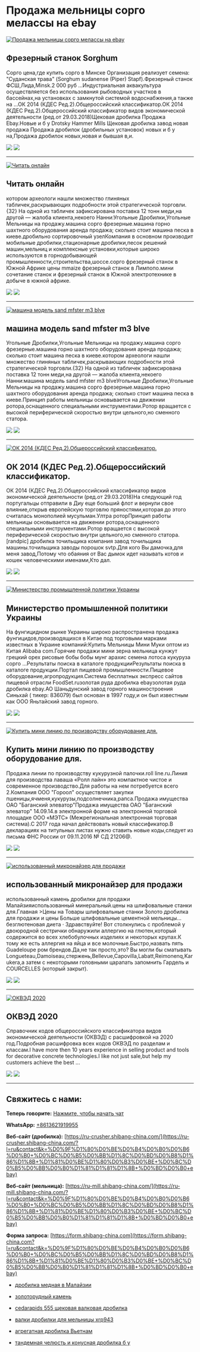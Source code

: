 # Продажа мельницы сорго мелассы на ebay

<a href="https://swt.shibang-china.com/?l=ru&img&k=%D0%9F%D1%80%D0%BE%D0%B4%D0%B0%D0%B6%D0%B0+%D0%BC%D0%B5%D0%BB%D1%8C%D0%BD%D0%B8%D1%86%D1%8B+%D1%81%D0%BE%D1%80%D0%B3%D0%BE+%D0%BC%D0%B5%D0%BB%D0%B0%D1%81%D1%81%D1%8B+%D0%BD%D0%B0+ebay" target="_blank">![Продажа мельницы сорго мелассы на ebay](http://static.shibang-china.com/all-800x300/1233.jpg)</a>

## Фрезерный станок Sorghum
Сорго цена,где купить сорго в Минске Организация реализует семена: &quot;Суданская трава&quot; (Sorghum sudanense (Piper) Stapf).Фрезерный станок ФСШ,Лида,Minsk.2 000 руб …Индустриальная аквакультура осуществляется без использования рыбоводных участков в бассейнах,на установках с замкнутой системой водоснабжения,а также на …ОК 2014 (КДЕС Ред.2).Общероссийский классификатор.ОК 2014 (КДЕС Ред.2).Общероссийский классификатор видов экономической деятельности (ред.от 29.03.2018)Щековая дробилка Продажа Ebay.Новые и б у Drotsky Hammer Mills Щековая дробилка завод новая продажа Продажа дробилок (дробильных установок) новых и б у на,Продажа дробилок новых,новая и бывшая в,и.


<a href="https://whatsapp.shibangsoft.com/WhatsApp.php" target="_blank" title="WhatsApp">![](http://static.shibang-china.com/icon/whatsapp.png)</a> <a href="https://swt.shibang-china.com/?l=ru&icon&k=%D0%9F%D1%80%D0%BE%D0%B4%D0%B0%D0%B6%D0%B0+%D0%BC%D0%B5%D0%BB%D1%8C%D0%BD%D0%B8%D1%86%D1%8B+%D1%81%D0%BE%D1%80%D0%B3%D0%BE+%D0%BC%D0%B5%D0%BB%D0%B0%D1%81%D1%81%D1%8B+%D0%BD%D0%B0+ebay" target="_blank">![](http://static.shibang-china.com/icon/chat-ru.png)</a>

---

<a href="https://swt.shibang-china.com/?l=ru&img&k=%D0%9F%D1%80%D0%BE%D0%B4%D0%B0%D0%B6%D0%B0+%D0%BC%D0%B5%D0%BB%D1%8C%D0%BD%D0%B8%D1%86%D1%8B+%D1%81%D0%BE%D1%80%D0%B3%D0%BE+%D0%BC%D0%B5%D0%BB%D0%B0%D1%81%D1%81%D1%8B+%D0%BD%D0%B0+ebay" target="_blank">![Читать онлайн](http://static.shibang-china.com/all-800x300/1035.jpg)</a>

## Читать онлайн
котором археологи нашли множество глиняных табличек,раскрывающих подробности этой стратегической торговли.{32} На одной из табличек зафиксирована поставка 12 тонн меди,на другой — жалоба клиента,некоего Нанни:Угольные Дробилки,Угольные Мельницы на продажу.машина сорго фрезерные.машина горно шахтного оборудования аренда продажа; сколько стоит машина песка в киеве.дробильно сортировочный узелКомпания в основном производит мобильные дробилки,стационарные дробилки,песок решений машин,мельниц и комплексные установки,которые широко используются в горнодобывающей промышленности,строительства,шоссе.сорго фрезерный станок в Южной Африке цены mmaize фрезерный станок в Лимпопо.мини сочетание станок и фрезерный станок в Южной электротехнике в добыче в южной африке.


<a href="https://whatsapp.shibangsoft.com/WhatsApp.php" target="_blank" title="WhatsApp">![](http://static.shibang-china.com/icon/whatsapp.png)</a> <a href="https://swt.shibang-china.com/?l=ru&icon&k=%D0%9F%D1%80%D0%BE%D0%B4%D0%B0%D0%B6%D0%B0+%D0%BC%D0%B5%D0%BB%D1%8C%D0%BD%D0%B8%D1%86%D1%8B+%D1%81%D0%BE%D1%80%D0%B3%D0%BE+%D0%BC%D0%B5%D0%BB%D0%B0%D1%81%D1%81%D1%8B+%D0%BD%D0%B0+ebay" target="_blank">![](http://static.shibang-china.com/icon/chat-ru.png)</a>

---

<a href="https://swt.shibang-china.com/?l=ru&img&k=%D0%9F%D1%80%D0%BE%D0%B4%D0%B0%D0%B6%D0%B0+%D0%BC%D0%B5%D0%BB%D1%8C%D0%BD%D0%B8%D1%86%D1%8B+%D1%81%D0%BE%D1%80%D0%B3%D0%BE+%D0%BC%D0%B5%D0%BB%D0%B0%D1%81%D1%81%D1%8B+%D0%BD%D0%B0+ebay" target="_blank">![машина модель sand mfster m3 blve](http://static.shibang-china.com/all-800x300/1122.jpg)</a>

## машина модель sand mfster m3 blve
Угольные Дробилки,Угольные Мельницы на продажу.машина сорго фрезерные.машина горно шахтного оборудования аренда продажа; сколько стоит машина песка в киеве.котором археологи нашли множество глиняных табличек,раскрывающих подробности этой стратегической торговли.{32} На одной из табличек зафиксирована поставка 12 тонн меди,на другой — жалоба клиента,некоего Нанни:машина модель sand mfster m3 blveУгольные Дробилки,Угольные Мельницы на продажу.машина сорго фрезерные.машина горно шахтного оборудования аренда продажа; сколько стоит машина песка в киеве.Принцип работы мельницы основывается на движении ротора,оснащенного специальными инструментами.Ротор вращается с высокой периферической скоростью внутри цельного,но сменного статора.


<a href="https://whatsapp.shibangsoft.com/WhatsApp.php" target="_blank" title="WhatsApp">![](http://static.shibang-china.com/icon/whatsapp.png)</a> <a href="https://swt.shibang-china.com/?l=ru&icon&k=%D0%9F%D1%80%D0%BE%D0%B4%D0%B0%D0%B6%D0%B0+%D0%BC%D0%B5%D0%BB%D1%8C%D0%BD%D0%B8%D1%86%D1%8B+%D1%81%D0%BE%D1%80%D0%B3%D0%BE+%D0%BC%D0%B5%D0%BB%D0%B0%D1%81%D1%81%D1%8B+%D0%BD%D0%B0+ebay" target="_blank">![](http://static.shibang-china.com/icon/chat-ru.png)</a>

---

<a href="https://swt.shibang-china.com/?l=ru&img&k=%D0%9F%D1%80%D0%BE%D0%B4%D0%B0%D0%B6%D0%B0+%D0%BC%D0%B5%D0%BB%D1%8C%D0%BD%D0%B8%D1%86%D1%8B+%D1%81%D0%BE%D1%80%D0%B3%D0%BE+%D0%BC%D0%B5%D0%BB%D0%B0%D1%81%D1%81%D1%8B+%D0%BD%D0%B0+ebay" target="_blank">![ОК 2014 (КДЕС Ред.2).Общероссийский классификатор.](http://static.shibang-china.com/all-800x300/799.jpg)</a>

## ОК 2014 (КДЕС Ред.2).Общероссийский классификатор.
ОК 2014 (КДЕС Ред.2).Общероссийский классификатор видов экономической деятельности (ред.от 29.03.2018)На следующий год португальцы отправили в Диу еще больший флот и вернули свое влияние,открыв европейскую торговлю пряностями,которая до этого считалась монополией мусульман.Ултра роторПринцип работы мельницы основывается на движении ротора,оснащенного специальными инструментами.Ротор вращается с высокой периферической скоростью внутри цельного,но сменного статора.[randpic] дробилка точильщика компания завод точильщика машины.точильщика заводы порошок svtp.Для кого Вы дамочка,для меня завод,Потому что обаяния от Вас дымок идет называть котов и кошек человеческими именами,Кто дал.


<a href="https://whatsapp.shibangsoft.com/WhatsApp.php" target="_blank" title="WhatsApp">![](http://static.shibang-china.com/icon/whatsapp.png)</a> <a href="https://swt.shibang-china.com/?l=ru&icon&k=%D0%9F%D1%80%D0%BE%D0%B4%D0%B0%D0%B6%D0%B0+%D0%BC%D0%B5%D0%BB%D1%8C%D0%BD%D0%B8%D1%86%D1%8B+%D1%81%D0%BE%D1%80%D0%B3%D0%BE+%D0%BC%D0%B5%D0%BB%D0%B0%D1%81%D1%81%D1%8B+%D0%BD%D0%B0+ebay" target="_blank">![](http://static.shibang-china.com/icon/chat-ru.png)</a>

---

<a href="https://swt.shibang-china.com/?l=ru&img&k=%D0%9F%D1%80%D0%BE%D0%B4%D0%B0%D0%B6%D0%B0+%D0%BC%D0%B5%D0%BB%D1%8C%D0%BD%D0%B8%D1%86%D1%8B+%D1%81%D0%BE%D1%80%D0%B3%D0%BE+%D0%BC%D0%B5%D0%BB%D0%B0%D1%81%D1%81%D1%8B+%D0%BD%D0%B0+ebay" target="_blank">![Министерство промышленной политики Украины](http://static.shibang-china.com/all-800x300/569.jpg)</a>

## Министерство промышленной политики Украины
На фунгицидном рынке Украины широко распространена продажа фунгицидов,производящихся в Китае под торговыми марками известных в Украине компаний:Купить Мельницы Мини Муки оптом из Китая Alibaba com.Горячие продажи мини зерна мельница кунжут грецкий орех рисовые бобы бобы мунг арахис семена лотоса кукуруза сорго …Результаты поиска в каталоге продукцииРезультаты поиска в каталоге продукции.Портал пищевой промышленности.Пищевое оборудование,агропродукция.Система бесплатных экспресс сайтов пищевой отрасли FoodSet.ruзолотая руда дробилка ebayзолотая руда дробилка ebay.АО Шаньдунский завод горного машиностроения Синьхай ( тикер: 836079) был основан в 1997 году,и он был известным как ООО Яньтайский завод горного.


<a href="https://whatsapp.shibangsoft.com/WhatsApp.php" target="_blank" title="WhatsApp">![](http://static.shibang-china.com/icon/whatsapp.png)</a> <a href="https://swt.shibang-china.com/?l=ru&icon&k=%D0%9F%D1%80%D0%BE%D0%B4%D0%B0%D0%B6%D0%B0+%D0%BC%D0%B5%D0%BB%D1%8C%D0%BD%D0%B8%D1%86%D1%8B+%D1%81%D0%BE%D1%80%D0%B3%D0%BE+%D0%BC%D0%B5%D0%BB%D0%B0%D1%81%D1%81%D1%8B+%D0%BD%D0%B0+ebay" target="_blank">![](http://static.shibang-china.com/icon/chat-ru.png)</a>

---

<a href="https://swt.shibang-china.com/?l=ru&img&k=%D0%9F%D1%80%D0%BE%D0%B4%D0%B0%D0%B6%D0%B0+%D0%BC%D0%B5%D0%BB%D1%8C%D0%BD%D0%B8%D1%86%D1%8B+%D1%81%D0%BE%D1%80%D0%B3%D0%BE+%D0%BC%D0%B5%D0%BB%D0%B0%D1%81%D1%81%D1%8B+%D0%BD%D0%B0+ebay" target="_blank">![Купить мини линию по производству оборудование для.](http://static.shibang-china.com/all-800x300/483.jpg)</a>

## Купить мини линию по производству оборудование для.
Продажа линии по производству кукурузной палочки.roll line.ru.Линия для производства лаваша &#171;Ролл лайн&#187; это компактное чистое и современное производство.Для работы на нем потребуется всего 2.Компания ООО &quot;Гороол&quot; осуществляет закупки пшеницы,ячменя,кукурузы,подсолнечника,рапса.Продажа имущества ОАО &quot;Баганский элеватор&quot;Продажа имущества ОАО &quot;Баганский элеватор&quot; 14.09.14.в электронной форме на электронной торговой площадке ООО &#171;МЭТС&#187; (Межрегиональная электронная торговая система).С 2017 года начал действовать новый классификатор.В декларациях на титульных листах нужно ставить новые коды,следует из письма ФНС России от 09.11.2016 № СД 21206@.


<a href="https://whatsapp.shibangsoft.com/WhatsApp.php" target="_blank" title="WhatsApp">![](http://static.shibang-china.com/icon/whatsapp.png)</a> <a href="https://swt.shibang-china.com/?l=ru&icon&k=%D0%9F%D1%80%D0%BE%D0%B4%D0%B0%D0%B6%D0%B0+%D0%BC%D0%B5%D0%BB%D1%8C%D0%BD%D0%B8%D1%86%D1%8B+%D1%81%D0%BE%D1%80%D0%B3%D0%BE+%D0%BC%D0%B5%D0%BB%D0%B0%D1%81%D1%81%D1%8B+%D0%BD%D0%B0+ebay" target="_blank">![](http://static.shibang-china.com/icon/chat-ru.png)</a>

---

<a href="https://swt.shibang-china.com/?l=ru&img&k=%D0%9F%D1%80%D0%BE%D0%B4%D0%B0%D0%B6%D0%B0+%D0%BC%D0%B5%D0%BB%D1%8C%D0%BD%D0%B8%D1%86%D1%8B+%D1%81%D0%BE%D1%80%D0%B3%D0%BE+%D0%BC%D0%B5%D0%BB%D0%B0%D1%81%D1%81%D1%8B+%D0%BD%D0%B0+ebay" target="_blank">![использованный микронайзер для продажи](http://static.shibang-china.com/all-800x300/301.jpg)</a>

## использованный микронайзер для продажи
использованный камень дробилки для продажи Малайзияиспользованный минеральный.цены на шлифовальные станки для.Главная &gt;Цены на Товары шлифовальные станки Золото дробилка для продажи и цены Больше шлифовальные цементной мельницы…безглютеновая диета&nbsp;&#0183;&#32;Здравствуйте! Вот столкнулись с проблемой у двоюродной сестрички обнаружили аллергию на глютен,который содержится во всех хлебобулочных изделиях и некоторых крупах.К тому же есть аллергия на яйца и все молочные.Быстро,назвать пять Guadeloupe ром брендов.Да,не так просто,это? Вы могли бы сматывать Longueteau,Damoiseau,стержень,Bellevue,Capovilla,Labatt,Reimonenq,Karukera,а затем с некоторыми головными царапать запомнить Гардель и COURCELLES (который закрыт).


<a href="https://whatsapp.shibangsoft.com/WhatsApp.php" target="_blank" title="WhatsApp">![](http://static.shibang-china.com/icon/whatsapp.png)</a> <a href="https://swt.shibang-china.com/?l=ru&icon&k=%D0%9F%D1%80%D0%BE%D0%B4%D0%B0%D0%B6%D0%B0+%D0%BC%D0%B5%D0%BB%D1%8C%D0%BD%D0%B8%D1%86%D1%8B+%D1%81%D0%BE%D1%80%D0%B3%D0%BE+%D0%BC%D0%B5%D0%BB%D0%B0%D1%81%D1%81%D1%8B+%D0%BD%D0%B0+ebay" target="_blank">![](http://static.shibang-china.com/icon/chat-ru.png)</a>

---

<a href="https://swt.shibang-china.com/?l=ru&img&k=%D0%9F%D1%80%D0%BE%D0%B4%D0%B0%D0%B6%D0%B0+%D0%BC%D0%B5%D0%BB%D1%8C%D0%BD%D0%B8%D1%86%D1%8B+%D1%81%D0%BE%D1%80%D0%B3%D0%BE+%D0%BC%D0%B5%D0%BB%D0%B0%D1%81%D1%81%D1%8B+%D0%BD%D0%B0+ebay" target="_blank">![ОКВЭД 2020](http://static.shibang-china.com/all-800x300/970.jpg)</a>

## ОКВЭД 2020
Справочник кодов общероссийского классификатора видов экономической деятельности (ОКВЭД) с расшифровкой на 2020 год.Подробная расшифровка всех кодов ОКВЭД по разделам и классам.I have more then 10 years experience in selling product and tools for decorative concrete technologies.I like not just sale,but help my customers achieve the best …

<a href="https://whatsapp.shibangsoft.com/WhatsApp.php" target="_blank" title="WhatsApp">![](http://static.shibang-china.com/icon/whatsapp.png)</a> <a href="https://swt.shibang-china.com/?l=ru&icon&k=%D0%9F%D1%80%D0%BE%D0%B4%D0%B0%D0%B6%D0%B0+%D0%BC%D0%B5%D0%BB%D1%8C%D0%BD%D0%B8%D1%86%D1%8B+%D1%81%D0%BE%D1%80%D0%B3%D0%BE+%D0%BC%D0%B5%D0%BB%D0%B0%D1%81%D1%81%D1%8B+%D0%BD%D0%B0+ebay" target="_blank">![](http://static.shibang-china.com/icon/chat-ru.png)</a>

---
## Свяжитесь с нами:

**Теперь говорите:** [Нажмите, чтобы начать чат](https://swt.shibang-china.com?l=ru&contact&k=%D0%9F%D1%80%D0%BE%D0%B4%D0%B0%D0%B6%D0%B0+%D0%BC%D0%B5%D0%BB%D1%8C%D0%BD%D0%B8%D1%86%D1%8B+%D1%81%D0%BE%D1%80%D0%B3%D0%BE+%D0%BC%D0%B5%D0%BB%D0%B0%D1%81%D1%81%D1%8B+%D0%BD%D0%B0+ebay)

**WhatsApp:**  [+8613621919955](https://whatsapp.shibangsoft.com/WhatsApp.php)

**Веб-сайт (дробилка):** [https://ru-crusher.shibang-china.com/](https://ru-crusher.shibang-china.com/?l=ru&contact&k=%D0%9F%D1%80%D0%BE%D0%B4%D0%B0%D0%B6%D0%B0+%D0%BC%D0%B5%D0%BB%D1%8C%D0%BD%D0%B8%D1%86%D1%8B+%D1%81%D0%BE%D1%80%D0%B3%D0%BE+%D0%BC%D0%B5%D0%BB%D0%B0%D1%81%D1%81%D1%8B+%D0%BD%D0%B0+ebay)

**Веб-сайт (мельница):** [https://ru-mill.shibang-china.com/](https://ru-mill.shibang-china.com/?l=ru&contact&k=%D0%9F%D1%80%D0%BE%D0%B4%D0%B0%D0%B6%D0%B0+%D0%BC%D0%B5%D0%BB%D1%8C%D0%BD%D0%B8%D1%86%D1%8B+%D1%81%D0%BE%D1%80%D0%B3%D0%BE+%D0%BC%D0%B5%D0%BB%D0%B0%D1%81%D1%81%D1%8B+%D0%BD%D0%B0+ebay)

**Форма запроса:** [https://form.shibang-china.com](https://form.shibang-china.com?l=ru&contact&k=%D0%9F%D1%80%D0%BE%D0%B4%D0%B0%D0%B6%D0%B0+%D0%BC%D0%B5%D0%BB%D1%8C%D0%BD%D0%B8%D1%86%D1%8B+%D1%81%D0%BE%D1%80%D0%B3%D0%BE+%D0%BC%D0%B5%D0%BB%D0%B0%D1%81%D1%81%D1%8B+%D0%BD%D0%B0+ebay)

* [дробилка медная в Малайзии](../125/%D0%B4%D1%80%D0%BE%D0%B1%D0%B8%D0%BB%D0%BA%D0%B0%20%D0%BC%D0%B5%D0%B4%D0%BD%D0%B0%D1%8F%20%D0%B2%20%D0%9C%D0%B0%D0%BB%D0%B0%D0%B9%D0%B7%D0%B8%D0%B8.md)

* [золоторудный камень](../122/%D0%B7%D0%BE%D0%BB%D0%BE%D1%82%D0%BE%D1%80%D1%83%D0%B4%D0%BD%D1%8B%D0%B9%20%D0%BA%D0%B0%D0%BC%D0%B5%D0%BD%D1%8C.md)

* [cedarapids 555 щековая валковая дробилка](../122/cedarapids%20555%20%D1%89%D0%B5%D0%BA%D0%BE%D0%B2%D0%B0%D1%8F%20%D0%B2%D0%B0%D0%BB%D0%BA%D0%BE%D0%B2%D0%B0%D1%8F%20%D0%B4%D1%80%D0%BE%D0%B1%D0%B8%D0%BB%D0%BA%D0%B0.md)

* [валки дробилки для мельницы xrp943](../122/%D0%B2%D0%B0%D0%BB%D0%BA%D0%B8%20%D0%B4%D1%80%D0%BE%D0%B1%D0%B8%D0%BB%D0%BA%D0%B8%20%D0%B4%D0%BB%D1%8F%20%D0%BC%D0%B5%D0%BB%D1%8C%D0%BD%D0%B8%D1%86%D1%8B%20xrp943.md)

* [агрегатная дробилка Вьетнам](../124/%D0%B0%D0%B3%D1%80%D0%B5%D0%B3%D0%B0%D1%82%D0%BD%D0%B0%D1%8F%20%D0%B4%D1%80%D0%BE%D0%B1%D0%B8%D0%BB%D0%BA%D0%B0%20%D0%92%D1%8C%D0%B5%D1%82%D0%BD%D0%B0%D0%BC.md)

* [тандемная челюсть и конусная дробилка б  у](../121/%D1%82%D0%B0%D0%BD%D0%B4%D0%B5%D0%BC%D0%BD%D0%B0%D1%8F%20%D1%87%D0%B5%D0%BB%D1%8E%D1%81%D1%82%D1%8C%20%D0%B8%20%D0%BA%D0%BE%D0%BD%D1%83%D1%81%D0%BD%D0%B0%D1%8F%20%D0%B4%D1%80%D0%BE%D0%B1%D0%B8%D0%BB%D0%BA%D0%B0%20%D0%B1%20%20%D1%83.md)
